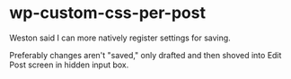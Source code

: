 # wp-custom-css-per-post

Weston said I can more natively register settings for saving.

Preferably changes aren't "saved," only drafted and then shoved into
Edit Post screen in hidden input box.